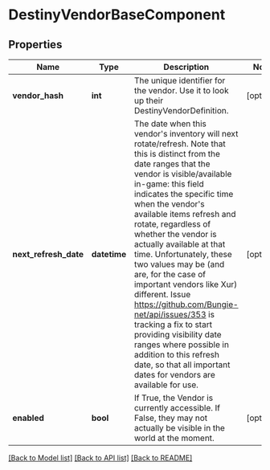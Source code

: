 # DestinyVendorBaseComponent

## Properties
Name | Type | Description | Notes
------------ | ------------- | ------------- | -------------
**vendor_hash** | **int** | The unique identifier for the vendor. Use it to look up their DestinyVendorDefinition. | [optional] 
**next_refresh_date** | **datetime** | The date when this vendor&#39;s inventory will next rotate/refresh.  Note that this is distinct from the date ranges that the vendor is visible/available in-game: this field indicates the specific time when the vendor&#39;s available items refresh and rotate, regardless of whether the vendor is actually available at that time. Unfortunately, these two values may be (and are, for the case of important vendors like Xur) different.  Issue https://github.com/Bungie-net/api/issues/353 is tracking a fix to start providing visibility date ranges where possible in addition to this refresh date, so that all important dates for vendors are available for use. | [optional] 
**enabled** | **bool** | If True, the Vendor is currently accessible.   If False, they may not actually be visible in the world at the moment. | [optional] 

[[Back to Model list]](../README.md#documentation-for-models) [[Back to API list]](../README.md#documentation-for-api-endpoints) [[Back to README]](../README.md)


